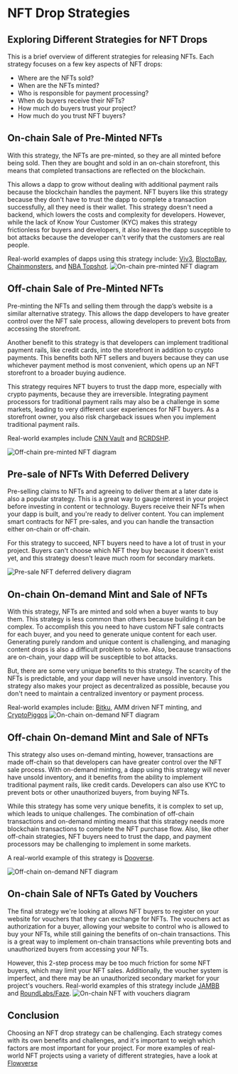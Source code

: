 # NFT Drop Strategies

## Exploring Different Strategies for NFT Drops

This is a brief overview of different strategies for releasing NFTs.
Each strategy focuses on a few key aspects of NFT drops:
- Where are the NFTs sold?
- When are the NFTs minted?
- Who is responsible for payment processing?
- When do buyers receive their NFTs?
- How much do buyers trust your project?
- How much do you trust NFT buyers?
  
## On-chain Sale of Pre-Minted NFTs

With this strategy, the NFTs are pre-minted, so they are all minted before being sold.
Then they are bought and sold in an on-chain storefront, this means that completed transactions are reflected on the blockchain. 

This allows a dapp to grow without dealing with additional payment rails because the blockchain handles the payment.
NFT buyers like this strategy because they don't have to trust the dapp to complete a transaction successfully, all they need is their wallet.
This strategy doesn't need a backend, which lowers the costs and complexity for developers.
However, while the lack of Know Your Customer (KYC) makes this strategy frictionless for buyers and developers, it also leaves the dapp susceptible to bot attacks because the developer can't verify that the customers are real people.

Real-world examples of dapps using this strategy include: [Viv3](https://viv3.com/), [BloctoBay](https://bay.blocto.app/), [Chainmonsters](https://chainmonsters.com/), and [NBA Topshot](https://nbatopshot.com/).
![On-chain pre-minted NFT diagram](NFTimages/image1.png)

## Off-chain Sale of Pre-Minted NFTs

Pre-minting the NFTs and selling them through the dapp’s website is a similar alternative strategy.
This allows the dapp developers to have greater control over the NFT sale process, allowing developers to prevent bots from accessing the storefront. 

Another benefit to this strategy is that developers can implement traditional payment rails, like credit cards, into the storefront in addition to crypto payments.
This benefits both NFT sellers and buyers because they can use whichever payment method is most convenient, which opens up an NFT storefront to a broader buying audience.

This strategy requires NFT buyers to trust the dapp more, especially with crypto payments, because they are irreversible.
Integrating payment processors for traditional payment rails may also be a challenge in some markets, leading to very different user experiences for NFT buyers.
As a storefront owner, you also risk chargeback issues when you implement traditional payment rails.

Real-world examples include [CNN Vault](https://vault.cnn.com/) and [RCRDSHP](https://app.rcrdshp.com/).

![Off-chain pre-minted NFT diagram](NFTimages/image2.png)

## Pre-sale of NFTs With Deferred Delivery

Pre-selling claims to NFTs and agreeing to deliver them at a later date is also a popular strategy.
This is a great way to gauge interest in your project before investing in content or technology.
Buyers receive their NFTs when your dapp is built, and you're ready to deliver content.
You can implement smart contracts for NFT pre-sales, and you can handle the transaction either on-chain or off-chain.

For this strategy to succeed, NFT buyers need to have a lot of trust in your project.
Buyers can't choose which NFT they buy because it doesn't exist yet, and this strategy doesn't leave much room for secondary markets.

![Pre-sale NFT deferred delivery diagram](NFTimages/image3.png)

## On-chain On-demand Mint and Sale of NFTs

With this strategy, NFTs are minted and sold when a buyer wants to buy them.
This strategy is less common than others because building it can be complex.
To accomplish this you need to have custom NFT sale contracts for each buyer, and you need to generate unique content for each user.
Generating purely random and unique content is challenging, and managing content drops is also a difficult problem to solve.
Also, because transactions are on-chain, your dapp will be susceptible to bot attacks.

But, there are some very unique benefits to this strategy.
The scarcity of the NFTs is predictable, and your dapp will never have unsold inventory.
This strategy also makes your project as decentralized as possible, because you don't need to maintain a centralized inventory or payment process.

Real-world examples include: [Bitku](https://bitku.art), AMM driven NFT minting, and [CryptoPiggos](https://www.flowverse.co/applications/cryptopiggos)
![On-chain on-demand NFT diagram](NFTimages/image4.png)

## Off-chain On-demand Mint and Sale of NFTs 

This strategy also uses on-demand minting, however, transactions are made off-chain so that developers can have greater control over the NFT sale process.
With on-demand minting, a dapp using this strategy will never have unsold inventory, and it benefits from the ability to implement traditional payment rails, like credit cards.
Developers can also use KYC to prevent bots or other unauthorized buyers, from buying NFTs.

While this strategy has some very unique benefits, it is complex to set up, which leads to unique challenges.
The combination of off-chain transactions and on-demand minting means that this strategy needs more blockchain transactions to complete the NFT purchase flow.
Also, like other off-chain strategies, NFT buyers need to trust the dapp, and payment processors may be challenging to implement in some markets.

A real-world example of this strategy is [Dooverse](https://dooverse.io/).

![Off-chain on-demand NFT diagram](NFTimages/image5.png)

## On-chain Sale of NFTs Gated by Vouchers

The final strategy we're looking at allows NFT buyers to register on your website for vouchers that they can exchange for NFTs.
The vouchers act as authorization for a buyer, allowing your website to control who is allowed to buy your NFTs, while still gaining the benefits of on-chain transactions.
This is a great way to implement on-chain transactions while preventing bots and unauthorized buyers from accessing your NFTs.

However, this 2-step process may be too much friction for some NFT buyers, which may limit your NFT sales.
Additionally, the voucher system is imperfect, and there may be an unauthorized secondary market for your project's vouchers.
Real-world examples of this strategy include [JAMBB](https://www.jambb.com/) and [RoundLabs/Faze](https://www.onflow.org/post/alpha-innovation-series-round-labs-on-cadence-and-building-on-flow).
![On-chain NFT with vouchers diagram](NFTimages/image6.png)

## Conclusion

Choosing an NFT drop strategy can be challenging.
Each strategy comes with its own benefits and challenges, and it's important to weigh which factors are most important for your project.
For more examples of real-world NFT projects using a variety of different strategies, have a look at [Flowverse](https://www.flowverse.co/)
